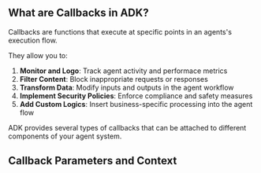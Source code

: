 ## What are Callbacks in ADK?

Callbacks are functions that execute at specific points in an agents's execution flow.

They allow you to:

1. **Monitor and Logo**: Track agent activity and performace metrics
2. **Filter Content**:  Block inappropriate requests or responses
3. **Transform Data**: Modify inputs and outputs in the agent workflow
4. **Implement Security Policies**: Enforce compliance and safety measures
5. **Add Custom Logics**: Insert business-specific processing into the agent flow

ADK provides several types of callbacks that can be attached to different components of your agent system.

## Callback Parameters and Context
